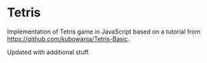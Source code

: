 # Tetris
Implementation of Tetris game in JavaScript based on a tutorial from https://github.com/kubowania/Tetris-Basic.

Updated with additional stuff.
